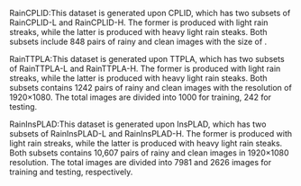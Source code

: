 RainCPLID:This dataset is generated upon CPLID, which has two subsets of RainCPLID-L and RainCPLID-H. The former is produced with light rain streaks, while the latter is produced with heavy light rain steaks. Both subsets include 848 pairs of rainy and clean images with the size of . 

RainTTPLA:This dataset is generated upon TTPLA, which has two subsets of RainTTPLA-L and RainTTPLA-H. The former is produced with light rain streaks, while the latter is produced with heavy light rain steaks. Both subsets contains 1242 pairs of rainy and clean images with the resolution of 1920×1080. The total images are divided into 1000 for training, 242 for testing. 

RainInsPLAD:This dataset is generated upon InsPLAD, which has two subsets of RainInsPLAD-L and RainInsPLAD-H. The former is produced with light rain streaks, while the latter is produced with heavy light rain steaks. Both subsets contains 10,607 pairs of rainy and clean images in 1920×1080
resolution. The total images are divided into 7981 and 2626 images for training and testing, respectively.
